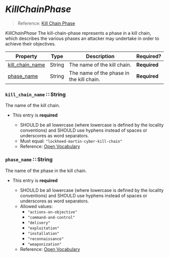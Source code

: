 <a id="map3"></a>
# *KillChainPhase*

> Reference: [Kill Chain Phase](https://docs.google.com/document/d/1dIrh1Lp3KAjEMm8o2VzAmuV0Peu-jt9aAh1IHrjAroM/pub#h.i4tjv75ce50h)

*KillChainPhase* The kill-chain-phase represents a phase in a kill chain, which describes the various phases an attacker may undertake in order to achieve their objectives.

| Property | Type | Description | Required? |
| -------- | ---- | ----------- | --------- |
|[kill_chain_name](#kill_chain_name-string)|String|The name of the kill chain.|**Required**|
|[phase_name](#phase_name-string)|String|The name of the phase in the kill chain.|**Required**|


<a id="kill_chain_name-string"></a>
### `kill_chain_name` ∷ String

The name of the kill chain.

* This entry is **required**


  * SHOULD be all lowercase (where lowercase is defined by the locality conventions) and SHOULD use hyphens instead of spaces or underscores as word separators.
  * Must equal: `"lockheed-martin-cyber-kill-chain"`
  * Reference: [Open Vocabulary](https://docs.google.com/document/d/1dIrh1Lp3KAjEMm8o2VzAmuV0Peu-jt9aAh1IHrjAroM/pub#h.u4s6d165nk3c)


<a id="phase_name-string"></a>
### `phase_name` ∷ String

The name of the phase in the kill chain.

* This entry is **required**


  * SHOULD be all lowercase (where lowercase is defined by the locality conventions) and SHOULD use hyphens instead of spaces or underscores as word separators.
  * Allowed values:
    * `"actions-on-objective"`
    * `"command-and-control"`
    * `"delivery"`
    * `"exploitation"`
    * `"installation"`
    * `"reconnaissance"`
    * `"weaponization"`
  * Reference: [Open Vocabulary](https://docs.google.com/document/d/1dIrh1Lp3KAjEMm8o2VzAmuV0Peu-jt9aAh1IHrjAroM/pub#h.u4s6d165nk3c)

